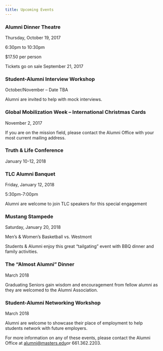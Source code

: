 ```yaml
---
title: Upcoming Events
---
```


### Alumni Dinner Theatre

Thursday, October 19, 2017

6:30pm to 10:30pm

\$17.50 per person

Tickets go on sale September 21, 2017

### Student-Alumni Interview Workshop

October/November – Date TBA

Alumni are invited to help with mock interviews.

### Global Mobilization Week – International Christmas Cards

November 2, 2017

If you are on the mission field, please contact the Alumni Office with your most current mailing address.

### Truth & Life Conference

January 10-12, 2018

### TLC Alumni Banquet

Friday, January 12, 2018

5:30pm-7:00pm

Alumni are welcome to join TLC speakers for this special engagement

### Mustang Stampede

Saturday, January 20, 2018

Men’s & Women’s Basketball vs. Westmont

Students & Alumni enjoy this great “tailgating” event with BBQ dinner and family activities.

### The “Almost Alumni” Dinner

March 2018

Graduating Seniors gain wisdom and encouragement from fellow alumni as they are welcomed to the Alumni Association.

### Student-Alumni Networking Workshop

March 2018

Alumni are welcome to showcase their place of employment to help students network with future employers.

For more information on any of these events, please contact the Alumni Office at [alumni@masters.edu](mailto:alumni@masters.edu)or 661.362.2203.
